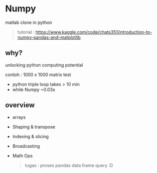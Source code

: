 # Numpy
matlab clone in python

> tutorial : https://www.kaggle.com/code/chats351/introduction-to-numpy-pandas-and-matplotlib

## why?
unlocking python computing potential

contoh :
1000 x 1000 matrix test
* python triple loop takes > 10 min
* while Numpy ~0.03s

## overview
* arrays
* Shaping & transpose
* Indexing & slicing
* Broadcasting
* Math Ops

  > tugas : proses pandas data frame query :D

